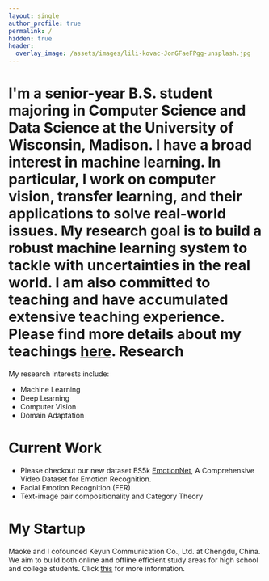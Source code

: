 ```yaml
---
layout: single
author_profile: true
permalink: /
hidden: true
header:
  overlay_image: /assets/images/lili-kovac-JonGFaeFPgg-unsplash.jpg    
---
```


I'm a senior-year B.S. student majoring in Computer Science and Data Science at the University of Wisconsin, Madison. I have a broad interest in machine learning. In particular, I work on computer vision, transfer learning, and their applications to solve real-world issues. My research goal is to build a robust machine learning system to tackle with uncertainties in the real world. I am also committed to teaching and have accumulated extensive teaching experience. Please find more details about my teachings [here](../_pages/teach.md).
Research
======
My research interests include:
- Machine Learning
- Deep Learning
- Computer Vision
- Domain Adaptation

Current Work
======
- Please checkout our new dataset ES5k [EmotionNet](https://github.com/PeiranLi0930/EmoVideoNet), A Comprehensive Video Dataset for Emotion Recognition.
- Facial Emotion Recognition (FER)
- Text-image pair compositionality and Category Theory

My Startup
======
Maoke and I cofounded Keyun Communication Co., Ltd. at Chengdu, China. We aim to build both online and offline efficient study areas for high school and college students. Click [this](../_pages/startup.md) for more information.
